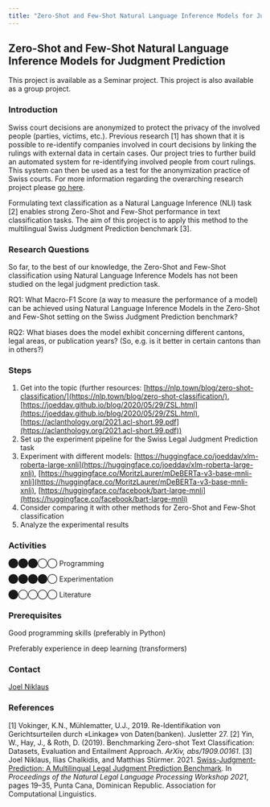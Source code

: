 ```yaml
---
title: "Zero-Shot and Few-Shot Natural Language Inference Models for Judgment Prediction"
---
```


Zero-Shot and Few-Shot Natural Language Inference Models for Judgment Prediction
--------------------------------------------------------------------------------

This project is available as a Seminar project. This project is also available as a group project.

### Introduction

Swiss court decisions are anonymized to protect the privacy of the involved people (parties, victims, etc.). Previous research \[1\] has shown that it is possible to re-identify companies involved in court decisions by linking the rulings with external data in certain cases. Our project tries to further build an automated system for re-identifying involved people from court rulings. This system can then be used as a test for the anonymization practice of Swiss courts. For more information regarding the overarching research project please [go here](https://www.digitale-nachhaltigkeit.unibe.ch/index_eng.html).

Formulating text classification as a Natural Language Inference (NLI) task \[2\] enables strong Zero-Shot and Few-Shot performance in text classification tasks. The aim of this project is to apply this method to the multilingual Swiss Judgment Prediction benchmark \[3\].

### Research Questions

So far, to the best of our knowledge, the Zero-Shot and Few-Shot classification using Natural Language Inference Models has not been studied on the legal judgment prediction task.

RQ1: What Macro-F1 Score (a way to measure the performance of a model) can be achieved using Natural Language Inference Models in the Zero-Shot and Few-Shot setting on the Swiss Judgment Prediction benchmark?

RQ2: What biases does the model exhibit concerning different cantons, legal areas, or publication years? (So, e.g. is it better in certain cantons than in others?)

### Steps

1.  Get into the topic (further resources: [https://nlp.town/blog/zero-shot-classification/](https://nlp.town/blog/zero-shot-classification/), [https://joeddav.github.io/blog/2020/05/29/ZSL.html](https://joeddav.github.io/blog/2020/05/29/ZSL.html), [https://aclanthology.org/2021.acl-short.99.pdf](https://aclanthology.org/2021.acl-short.99.pdf))
2.  Set up the experiment pipeline for the Swiss Legal Judgment Prediction task
3.  Experiment with different models: [https://huggingface.co/joeddav/xlm-roberta-large-xnli](https://huggingface.co/joeddav/xlm-roberta-large-xnli), [https://huggingface.co/MoritzLaurer/mDeBERTa-v3-base-mnli-xnli](https://huggingface.co/MoritzLaurer/mDeBERTa-v3-base-mnli-xnli), [https://huggingface.co/facebook/bart-large-mnli](https://huggingface.co/facebook/bart-large-mnli)
4.  Consider comparing it with other methods for Zero-Shot and Few-Shot classification
5.  Analyze the experimental results

### Activities

⬤⬤⬤◯◯ Programming

⬤⬤⬤⬤◯ Experimentation

⬤◯◯◯◯ Literature

### Prerequisites

Good programming skills (preferably in Python)

Preferably experience in deep learning (transformers)

### Contact

[Joel Niklaus](https://www.digitale-nachhaltigkeit.unibe.ch/about_us/persons/niklaus_joel/index_eng.html)

### References

\[1\] Vokinger, K.N., Mühlematter, U.J., 2019. Re-Identifikation von Gerichtsurteilen durch «Linkage» von Daten(banken). Jusletter 27.
\[2\] Yin, W., Hay, J., & Roth, D. (2019). Benchmarking Zero-shot Text Classification: Datasets, Evaluation and Entailment Approach. _ArXiv, abs/1909.00161_.
\[3\] Joel Niklaus, Ilias Chalkidis, and Matthias Stürmer. 2021. [Swiss-Judgment-Prediction: A Multilingual Legal Judgment Prediction Benchmark](https://aclanthology.org/2021.nllp-1.3). In _Proceedings of the Natural Legal Language Processing Workshop 2021_, pages 19–35, Punta Cana, Dominican Republic. Association for Computational Linguistics.